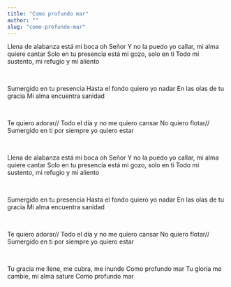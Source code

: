 ```yaml
---
title: "Como profundo mar"
author: ""
slug: "como-profundo-mar"
---
```


Llena de alabanza está mi boca oh Señor
Y no la puedo yo callar, mi alma quiere cantar
Solo en tu presencia está mi gozo, solo en ti
Todo mi sustento, mi refugio y mi aliento

<br/>

Sumergido en tu presencia
Hasta el fondo quiero yo nadar
En las olas de tu gracia
Mi alma encuentra sanidad

<br/>

Te quiero adorar//
Todo el día y no me quiero cansar
No quiero flotar//
Sumergido en ti por siempre yo quiero estar

<br/>

Llena de alabanza está mi boca oh Señor
Y no la puedo yo callar, mi alma quiere cantar
Solo en tu presencia está mi gozo, solo en ti
Todo mi sustento, mi refugio y mi aliento

<br/>

Sumergido en tu presencia
Hasta el fondo quiero yo nadar
En las olas de tu gracia
Mi alma encuentra sanidad

<br/>

Te quiero adorar//
Todo el día y no me quiero cansar
No quiero flotar//
Sumergido en ti por siempre yo quiero estar

<br/>

Tu gracia me llene, me cubra, me inunde
Como profundo mar
Tu gloria me cambie, mi alma sature
Como profundo mar
